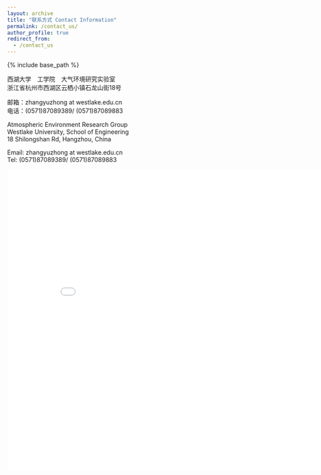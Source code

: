 ```yaml
---
layout: archive
title: "联系方式 Contact Information"
permalink: /contact_us/
author_profile: true
redirect_from:
  - /contact_us
---
```


{% include base_path %}

西湖大学　工学院　大气环境研究实验室  
浙江省杭州市西湖区云栖小镇石龙山街18号
     
邮箱：zhangyuzhong at westlake.edu.cn  
电话：(0571)87089389/ (0571)87089883  

Atmospheric Environment Research Group  
Westlake University, School of Engineering  
18 Shilongshan Rd, Hangzhou, China  
   
Email: zhangyuzhong at westlake.edu.cn  
Tel: (0571)87089389/ (0571)87089883  

<!--p style="text-decoration:underline;"><a href="/talkmap.html">See a map of all the places I've given a talk!</a></p-->
<iframe src="/talkmap/campus_location.html" height="700" width="850" style="border:none;"></iframe>
